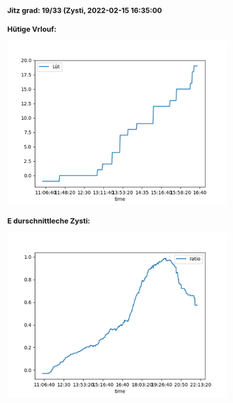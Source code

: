 ### Jitz grad: 19/33 (Zysti, 2022-02-15 16:35:00

### Hütige Vrlouf:
![Graph](Today.png)

### E durschnittleche Zysti:
![Graph](Zysti.png)